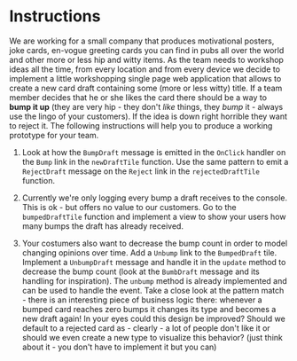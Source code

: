 # Instructions

We are working for a small company that produces motivational posters, joke cards, en-vogue greeting cards you can find in pubs all over the world and other more or less hip and witty items. As the team needs to workshop ideas all the time, from every location and from every device we decide to implement a little workshopping single page web application that allows to create a new card draft containing some (more or less witty) title. If a team member decides that he or she likes the card there should be a way to **bump it up** (they are very hip - they don't *like* things, they *bump* it - always use the lingo of your customers). If the idea is down right horrible they want to reject it. The following instructions will help you to produce a working prototype for your team.

1) Look at how the `BumpDraft` message is emitted in the `OnClick` handler on the `Bump` link in the `newDraftTile` function. Use the same pattern to emit a `RejectDraft` message on the `Reject` link in the `rejectedDraftTile` function.

2) Currently we're only logging every bump a draft receives to the console. This is ok - but offers no value to our customers. Go to the `bumpedDraftTile` function and implement a view to show your users how many bumps the draft has already received.

3) Your costumers also want to decrease the bump count in order to model changing opinions over time. Add a `Unbump` link to the `BumpedDraft` tile. Implement a `UnbumpDraft` message and handle it in the `update` method to decrease the bump count (look at the `BumbDraft` message and its handling for inspiration). The `unbump` method is already implemented and can be used to handle the event. Take a close look at the pattern match - there is an interesting piece of business logic there: whenever a bumped card reaches zero bumps it changes its type and becomes a new draft again! In your eyes could this design be improved? Should we default to a rejected card as - clearly - a lot of people don't like it or should we even create a new type to visualize this behavior? (just think about it - you don't have to implement it but you can)